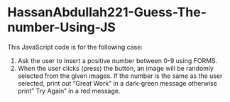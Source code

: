 # HassanAbdullah221-Guess-The-number-Using-JS

This JavaScript code is for the following case: 
1. Ask the user to insert a positive number between 0-9 using FORMS. 
2. When the user clicks (press) the button, an image will be randomly selected from the given images. If the number is the same as the user selected, print out “Great Work” in a dark-green message otherwise print” Try Again” in a red message.
